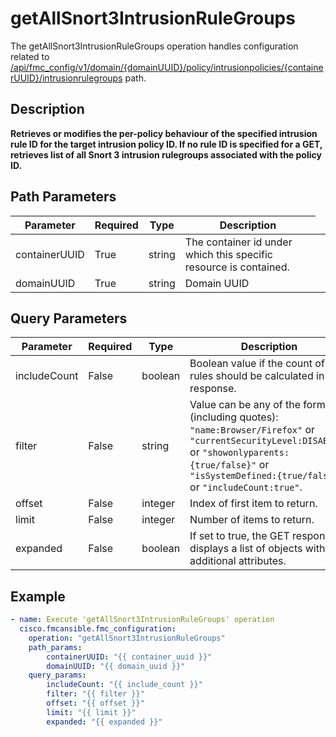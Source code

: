 # getAllSnort3IntrusionRuleGroups

The getAllSnort3IntrusionRuleGroups operation handles configuration related to [/api/fmc_config/v1/domain/{domainUUID}/policy/intrusionpolicies/{containerUUID}/intrusionrulegroups](/paths//api/fmc_config/v1/domain/{domain_uuid}/policy/intrusionpolicies/{container_uuid}/intrusionrulegroups.md) path.&nbsp;
## Description
**Retrieves or modifies the per-policy behaviour of the specified intrusion rule ID for the target intrusion policy ID. If no rule ID is specified for a GET, retrieves list of all Snort 3 intrusion rulegroups associated with the policy ID.**

## Path Parameters
| Parameter | Required | Type | Description |
| --------- | -------- | ---- | ----------- |
| containerUUID | True | string <td colspan=3> The container id under which this specific resource is contained. |
| domainUUID | True | string <td colspan=3> Domain UUID |

## Query Parameters
| Parameter | Required | Type | Description |
| --------- | -------- | ---- | ----------- |
| includeCount | False | boolean <td colspan=3> Boolean value if the count of rules should be calculated in the response. |
| filter | False | string <td colspan=3> Value can be any of the formats (including quotes): <code>"name:Browser/Firefox"</code> or <code>"currentSecurityLevel:DISABLED"</code> or <code>"showonlyparents:{true/false}"</code> or <code>"isSystemDefined:{true/false}"</code> or <code>"includeCount:true"</code>. |
| offset | False | integer <td colspan=3> Index of first item to return. |
| limit | False | integer <td colspan=3> Number of items to return. |
| expanded | False | boolean <td colspan=3> If set to true, the GET response displays a list of objects with additional attributes. |

## Example
```yaml
- name: Execute 'getAllSnort3IntrusionRuleGroups' operation
  cisco.fmcansible.fmc_configuration:
    operation: "getAllSnort3IntrusionRuleGroups"
    path_params:
        containerUUID: "{{ container_uuid }}"
        domainUUID: "{{ domain_uuid }}"
    query_params:
        includeCount: "{{ include_count }}"
        filter: "{{ filter }}"
        offset: "{{ offset }}"
        limit: "{{ limit }}"
        expanded: "{{ expanded }}"

```